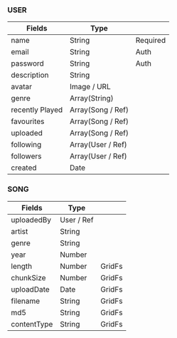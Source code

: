 ### USER

| Fields                | Type                  |            |
| --------------------- | --------------------- | ---------- |
| name                  | String                | Required
| email                 | String                | Auth
| password              | String                | Auth
| description           | String                
| avatar                | Image / URL
| genre                 | Array(String)
| recently Played       | Array(Song / Ref)
| favourites            | Array(Song / Ref)
| uploaded              | Array(Song / Ref)
| following             | Array(User / Ref)
| followers             | Array(User / Ref)
| created               | Date


### SONG
| Fields                | Type                  |        |
| --------------------- | --------------------- | ------ |
| uploadedBy            | User / Ref
| artist                | String
| genre                 | String
| year                  | Number
| length                | Number                | GridFs
| chunkSize             | Number                | GridFs
| uploadDate            | Date                  | GridFs
| filename              | String                | GridFs 
| md5                   | String                | GridFs
| contentType           | String                | GridFs